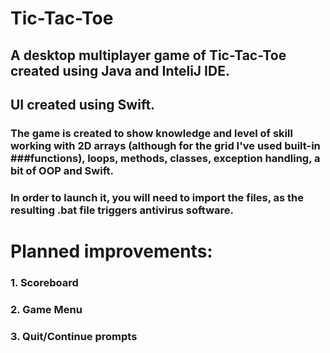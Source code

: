 # Tic-Tac-Toe
## A desktop multiplayer game of Tic-Tac-Toe created using Java and InteliJ IDE.
## UI created using Swift.

### The game is created to show knowledge and level of skill working with 2D arrays (although for the grid I've used built-in ###functions), loops, methods, classes, exception handling, a bit of OOP and Swift.
### In order to launch it, you will need to import the files, as the resulting .bat file triggers antivirus software.
# Planned improvements:
### 1. Scoreboard
### 2. Game Menu
### 3. Quit/Continue prompts
